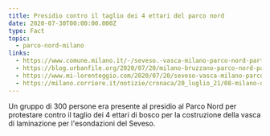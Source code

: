 ```yaml
---
title: Presidio contro il taglio dei 4 ettari del parco nord
date: 2020-07-30T00:00:00.000Z
type: Fact
topic:
  - parco-nord-milano
links:
  - https://www.comune.milano.it/-/seveso.-vasca-milano-parco-nord-partito-il-cantiere.-avviato-tutto-il-piano-per-la-prevenzione-delle-esondazione-del-seveso-nell-area-metropolitana
  - https://blog.urbanfile.org/2020/07/20/milano-bruzzano-parco-nord-partito-il-cantiere-per-il-laghetto-dellesondazioni-del-seveso/
  - https://www.mi-lorenteggio.com/2020/07/20/seveso-vasca-milano-parco-nord-partito-il-cantiere/114020/
  - https://milano.corriere.it/notizie/cronaca/20_luglio_21/08-milano-documentoacorriere-web-milano-b3510a74-cac5-11ea-b15c-cd9b33ddf899.shtml
---
```

Un gruppo di 300 persone era presente al presidio al Parco Nord per protestare contro il taglio dei 4 ettari di bosco per la costruzione della vasca di laminazione per l'esondazioni del Seveso.

